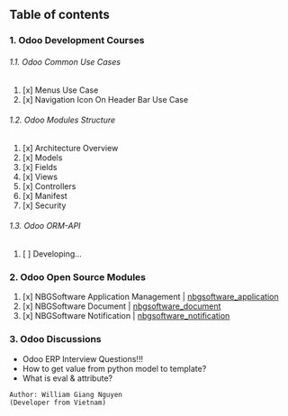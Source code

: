 ## Table of contents

### 1. Odoo Development Courses

###### 1.1. Odoo Common Use Cases

1. [x] Menus Use Case
2. [x] Navigation Icon On Header Bar Use Case

###### 1.2. Odoo Modules Structure
1. [x] Architecture Overview
2. [x] Models
3. [x] Fields
4. [x] Views
5. [x] Controllers
6. [x] Manifest
7. [x] Security

###### 1.3. Odoo ORM-API
1. [ ] Developing...

### 2. Odoo Open Source Modules
1. [x] NBGSoftware Application Management | [nbgsoftware_application]()
2. [x] NBGSoftware Document | [nbgsoftware_document]()
3. [x] NBGSoftware Notification | [nbgsoftware_notification]()

### 3. Odoo Discussions
- Odoo ERP Interview Questions!!!
- How to get value from python model to template?
- What is eval & attribute?
```
Author: William Giang Nguyen
(Developer from Vietnam)
```